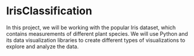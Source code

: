 # IrisClassification

In this project, we will be working with the popular Iris dataset, which contains measurements of different plant species. We will use Python and its data visualization libraries to create different types of visualizations to explore and analyze the data.

